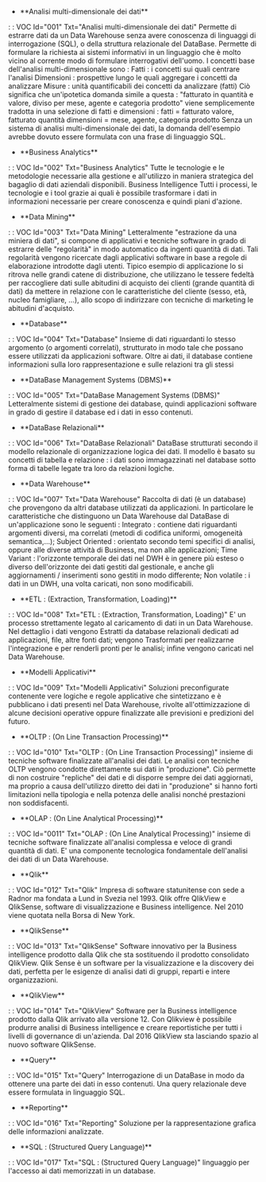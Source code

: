 - \*\*Analisi multi-dimensionale dei dati\*\*

 :  : VOC Id="001" Txt="Analisi multi-dimensionale dei dati"
Permette di estrarre dati da un Data Warehouse senza avere conoscenza di linguaggi di interrogazione (SQL), o della struttura relazionale del DataBase. Permette di formulare la richiesta ai sistemi informativi in un linguaggio che è molto vicino al corrente modo di formulare interrogativi dell'uomo. I concetti base dell'analisi multi-dimensionale sono : 
  Fatti :  i concetti sui quali centrare l'analisi
   Dimensioni :  prospettive lungo le quali aggregare i concetti da analizzare
   Misure :  unità quantificabili dei concetti da analizzare (fatti) Ciò significa che un'ipotetica domanda simile a questa :  "fatturato in quantità e valore, diviso per mese, agente e categoria prodotto" viene semplicemente tradotta in una selezione di fatti e dimensioni :  fatti = fatturato valore, fatturato quantità dimensioni = mese, agente, categoria prodotto Senza un sistema di analisi multi-dimensionale dei dati, la domanda dell'esempio avrebbe dovuto essere formulata con una frase di linguaggio SQL.

- \*\*Business Analytics\*\*

 :  : VOC Id="002" Txt="Business Analytics"
Tutte le tecnologie e le metodologie necessarie alla gestione e all'utilizzo in maniera strategica del bagaglio di dati aziendali disponibili.
Business Intelligence Tutti i processi, le tecnologie e i tool grazie ai quali è possibile trasformare i dati in informazioni necessarie per creare conoscenza e quindi piani d'azione.




- \*\*Data Mining\*\*

 :  : VOC Id="003" Txt="Data Mining"
Letteralmente "estrazione da una miniera di dati", si compone di applicativi e tecniche software in grado di estrarre delle "regolarità" in modo automatico da ingenti quantità di dati. Tali regolarità vengono ricercate dagli applicativi software in base a regole di elaborazione introdotte dagli utenti. Tipico esempio di applicazione lo si ritrova nelle grandi catene di distribuzione, che utilizzano le tessere fedeltà per raccogliere dati sulle abitudini di acquisto dei clienti (grande quantità di dati) da mettere in relazione con le caratteristiche del cliente (sesso, età, nucleo famigliare, ...), allo scopo di indirizzare con tecniche di marketing le abitudini d'acquisto.


- \*\*Database\*\*

 :  : VOC Id="004" Txt="Database"
Insieme di dati riguardanti lo stesso argomento (o argomenti correlati), strutturato in modo tale che possano essere utilizzati da applicazioni software. Oltre ai dati, il database contiene informazioni sulla loro rappresentazione e sulle relazioni tra gli stessi

- \*\*DataBase Management Systems (DBMS)\*\*

 :  : VOC Id="005" Txt="DataBase Management Systems (DBMS)"
Letteralmente sistemi di gestione dei database, quindi applicazioni software in grado di gestire il database ed i dati in esso contenuti.
- \*\*DataBase Relazionali\*\*

 :  : VOC Id="006" Txt="DataBase Relazionali"
DataBase strutturati secondo il modello relazionale di organizzazione logica dei dati. Il modello è basato su concetti di tabella e relazione :  i dati sono immagazzinati nel database sotto forma di tabelle legate tra loro da relazioni logiche.
- \*\*Data Warehouse\*\*

 :  : VOC Id="007" Txt="Data Warehouse"
Raccolta di dati (è un database) che provengono da altri database utilizzati da applicazioni. In particolare le caratteristiche che distinguono un Data Warehouse dal DataBase di un'applicazione sono le seguenti : 
  Integrato :  contiene dati riguardanti argomenti diversi, ma correlati (metodi di codifica uniformi, omogeneità semantica,...);
  Subject Oriented :  orientato secondo temi specifici di analisi, oppure alle diverse attività di Business, ma non alle applicazioni;
  Time Variant :  l'orizzonte temporale dei dati nel DWH è in genere più esteso o diverso dell'orizzonte dei dati gestiti dal gestionale, e anche gli aggiornamenti / inserimenti sono gestiti in modo differente;
   Non volatile :  i dati in un DWH, una volta caricati, non sono modificabili.


- \*\*ETL :  (Extraction, Transformation, Loading)\*\*

 :  : VOC Id="008" Txt="ETL :  (Extraction, Transformation, Loading)"
E' un processo strettamente legato al caricamento di dati in un Data Warehouse. Nel dettaglio i dati vengono Estratti da database relazionali dedicati ad applicazioni, file, altre fonti dati; vengono Trasformati per realizzarne l'integrazione e per renderli pronti per le analisi; infine vengono caricati nel Data Warehouse.

- \*\*Modelli Applicativi\*\*

 :  : VOC Id="009" Txt="Modelli Applicativi"
Soluzioni preconfigurate contenente vere logiche e regole applicative che sintetizzano e è pubblicano i dati presenti nel Data Warehouse, rivolte all'ottimizzazione di alcune decisioni operative oppure finalizzate alle previsioni e predizioni del futuro.

- \*\*OLTP :  (On Line Transaction Processing)\*\*

 :  : VOC Id="010" Txt="OLTP :  (On Line Transaction Processing)"
insieme di tecniche software finalizzate all'analisi dei dati. Le analisi con tecniche OLTP vengono condotte direttamente sui dati in "produzione". Ciò permette di non costruire "repliche" dei dati e di disporre sempre dei dati aggiornati, ma proprio a causa dell'utilizzo diretto dei dati in "produzione" si hanno forti limitazioni nella tipologia e nella potenza delle analisi nonché prestazioni non soddisfacenti.
- \*\*OLAP :  (On Line Analytical Processing)\*\*

 :  : VOC Id="0011" Txt="OLAP :  (On Line Analytical Processing)"
insieme di tecniche software finalizzate all'analisi complessa e veloce di grandi quantità di dati. E' una componente tecnologica fondamentale dell'analisi dei dati di un Data Warehouse.


- \*\*Qlik\*\*

 :  : VOC Id="012" Txt="Qlik"
Impresa di software statunitense con sede a Radnor ma fondata a Lund in Svezia nel 1993. Qlik offre QlikView e QlikSense, software di visualizzazione e Business intelligence. Nel 2010 viene quotata nella Borsa di New York.



- \*\*QlikSense\*\*

 :  : VOC Id="013" Txt="QlikSense"
Software innovativo per la Business intelligence prodotto dalla Qlik che sta sostituendo il prodotto consolidato QlikView. Qlik Sense è un software per la visualizzazione e la discovery dei dati, perfetta per le esigenze di analisi dati di gruppi, reparti e intere organizzazioni.

- \*\*QlikView\*\*

 :  : VOC Id="014" Txt="QlikView"
Software per la Business intelligence prodotto dalla Qlik arrivato alla versione 12. Con Qlikview è possibile produrre analisi di Business intelligence e creare reportistiche per tutti i livelli di governance di un'azienda. Dal 2016 QlikView sta lasciando spazio al nuovo software QlikSense.
- \*\*Query\*\*

 :  : VOC Id="015" Txt="Query"
Interrogazione di un DataBase in modo da ottenere una parte dei dati in esso contenuti. Una query relazionale deve essere formulata in linguaggio SQL.
- \*\*Reporting\*\*

 :  : VOC Id="016" Txt="Reporting"
Soluzione per la rappresentazione grafica delle informazioni analizzate.

- \*\*SQL :  (Structured Query Language)\*\*

 :  : VOC Id="017" Txt="SQL :  (Structured Query Language)"
linguaggio per l'accesso ai dati memorizzati in un database.

